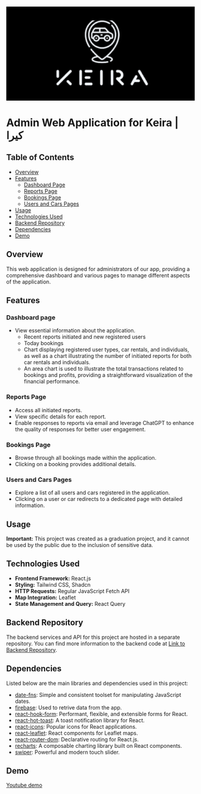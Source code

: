 ![Keira logo](public/keira_banner.png)

# Admin Web Application for Keira | كيرا

## Table of Contents

- [Overview](#overview)
- [Features](#features)
  - [Dashboard Page](#dashboard-page)
  - [Reports Page](#reports-page)
  - [Bookings Page](#bookings-page)
  - [Users and Cars Pages](#users-and-cars-pages)
- [Usage](#usage)
- [Technologies Used](#technologies-used)
- [Backend Repository](#backend-repository)
- [Dependencies](#dependencies)
- [Demo](#demo)

## Overview

This web application is designed for administrators of our app, providing a comprehensive dashboard and various pages to manage different aspects of the application.

## Features

### Dashboard page

- View essential information about the application.
  - Recent reports initiated and new registered users
  - Today bookings
  - Chart displaying registered user types, car rentals, and individuals, as well as a chart illustrating the number of initiated reports for both car rentals and individuals.
  - An area chart is used to illustrate the total transactions related to bookings and profits, providing a straightforward visualization of the financial performance.

### Reports Page

- Access all initiated reports.
- View specific details for each report.
- Enable responses to reports via email and leverage ChatGPT to enhance the quality of responses for better user engagement.

### Bookings Page

- Browse through all bookings made within the application.
- Clicking on a booking provides additional details.

### Users and Cars Pages

- Explore a list of all users and cars registered in the application.
- Clicking on a user or car redirects to a dedicated page with detailed information.

## Usage

**Important:** This project was created as a graduation project, and it cannot be used by the public due to the inclusion of sensitive data.

## Technologies Used

- **Frontend Framework:** React.js
- **Styling:** Tailwind CSS, Shadcn
- **HTTP Requests:** Regular JavaScript Fetch API
- **Map Integration:** Leaflet
- **State Management and Query:** React Query

## Backend Repository

The backend services and API for this project are hosted in a separate repository. You can find more information to the backend code at [Link to Backend Repository](https://github.com/farism9q/keira-backend).

## Dependencies

Listed below are the main libraries and dependencies used in this project:

- [date-fns](https://date-fns.org/): Simple and consistent toolset for manipulating JavaScript dates.
- [firebase](https://firebase.google.com/): Used to retrive data from the app.
- [react-hook-form](https://react-hook-form.com/): Performant, flexible, and extensible forms for React.
- [react-hot-toast](https://react-hot-toast.com/): A toast notification library for React.
- [react-icons](https://react-icons.github.io/react-icons/): Popular icons for React applications.
- [react-leaflet](https://react-leaflet.js.org/): React components for Leaflet maps.
- [react-router-dom](https://reactrouter.com/en/main/start/tutorial): Declarative routing for React.js.
- [recharts](https://recharts.org/en-US/guide/getting-started): A composable charting library built on React components.
- [swiper](https://swiperjs.com/react): Powerful and modern touch slider.

## Demo

[Youtube demo](https://www.youtube.com/watch?v=dZubjA6pt4w)
